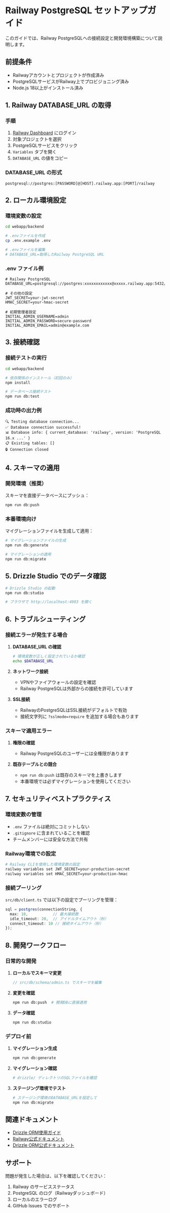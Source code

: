 # Railway PostgreSQL セットアップガイド

このガイドでは、Railway PostgreSQLへの接続設定と開発環境構築について説明します。

## 前提条件

- Railwayアカウントとプロジェクトが作成済み
- PostgreSQLサービスがRailway上でプロビジョニング済み
- Node.js 18以上がインストール済み

## 1. Railway DATABASE_URL の取得

### 手順

1. [Railway Dashboard](https://railway.app/dashboard) にログイン
2. 対象プロジェクトを選択
3. PostgreSQLサービスをクリック
4. `Variables` タブを開く
5. `DATABASE_URL` の値をコピー

### DATABASE_URL の形式

```
postgresql://postgres:[PASSWORD]@[HOST].railway.app:[PORT]/railway
```

## 2. ローカル環境設定

### 環境変数の設定

```bash
cd webapp/backend

# .envファイルを作成
cp .env.example .env

# .envファイルを編集
# DATABASE_URL=取得したRailway PostgreSQL URL
```

### .env ファイル例

```env
# Railway PostgreSQL
DATABASE_URL=postgresql://postgres:xxxxxxxxxxxx@xxxxx.railway.app:5432/railway

# その他の設定
JWT_SECRET=your-jwt-secret
HMAC_SECRET=your-hmac-secret

# 初期管理者設定
INITIAL_ADMIN_USERNAME=admin
INITIAL_ADMIN_PASSWORD=secure-password
INITIAL_ADMIN_EMAIL=admin@example.com
```

## 3. 接続確認

### 接続テストの実行

```bash
cd webapp/backend

# 依存関係のインストール（初回のみ）
npm install

# データベース接続テスト
npm run db:test
```

### 成功時の出力例

```
🔍 Testing database connection...
✅ Database connection successful!
📊 Database info: { current_database: 'railway', version: 'PostgreSQL 16.x ...' }
📋 Existing tables: []
🔒 Connection closed
```

## 4. スキーマの適用

### 開発環境（推奨）

スキーマを直接データベースにプッシュ：

```bash
npm run db:push
```

### 本番環境向け

マイグレーションファイルを生成して適用：

```bash
# マイグレーションファイルの生成
npm run db:generate

# マイグレーションの適用
npm run db:migrate
```

## 5. Drizzle Studio でのデータ確認

```bash
# Drizzle Studio の起動
npm run db:studio

# ブラウザで http://localhost:4983 を開く
```

## 6. トラブルシューティング

### 接続エラーが発生する場合

1. **DATABASE_URL の確認**
   ```bash
   # 環境変数が正しく設定されているか確認
   echo $DATABASE_URL
   ```

2. **ネットワーク接続**
   - VPNやファイアウォールの設定を確認
   - Railway PostgreSQLは外部からの接続を許可しています

3. **SSL接続**
   - RailwayのPostgreSQLはSSL接続がデフォルトで有効
   - 接続文字列に `?sslmode=require` を追加する場合もあります

### スキーマ適用エラー

1. **権限の確認**
   - Railway PostgreSQLのユーザーには全権限があります

2. **既存テーブルとの競合**
   - `npm run db:push` は既存のスキーマを上書きします
   - 本番環境では必ずマイグレーションを使用してください

## 7. セキュリティベストプラクティス

### 環境変数の管理

- `.env` ファイルは絶対にコミットしない
- `.gitignore` に含まれていることを確認
- チームメンバーには安全な方法で共有

### Railway環境での設定

```bash
# Railway CLIを使用した環境変数の設定
railway variables set JWT_SECRET=your-production-secret
railway variables set HMAC_SECRET=your-production-hmac
```

### 接続プーリング

`src/db/client.ts` では以下の設定でプーリングを管理：

```typescript
sql = postgres(connectionString, {
  max: 10,           // 最大接続数
  idle_timeout: 20,  // アイドルタイムアウト（秒）
  connect_timeout: 10 // 接続タイムアウト（秒）
});
```

## 8. 開発ワークフロー

### 日常的な開発

1. **ローカルでスキーマ変更**
   ```typescript
   // src/db/schema/admin.ts でスキーマを編集
   ```

2. **変更を確認**
   ```bash
   npm run db:push  # 開発DBに直接適用
   ```

3. **データ確認**
   ```bash
   npm run db:studio
   ```

### デプロイ前

1. **マイグレーション生成**
   ```bash
   npm run db:generate
   ```

2. **マイグレーション確認**
   ```bash
   # drizzle/ ディレクトリのSQLファイルを確認
   ```

3. **ステージング環境でテスト**
   ```bash
   # ステージング環境のDATABASE_URLを設定して
   npm run db:migrate
   ```

## 関連ドキュメント

- [Drizzle ORM使用ガイド](../webapp/backend/README_DRIZZLE.md)
- [Railway公式ドキュメント](https://docs.railway.app/databases/postgresql)
- [Drizzle ORM公式ドキュメント](https://orm.drizzle.team/)

## サポート

問題が発生した場合は、以下を確認してください：

1. Railway のサービスステータス
2. PostgreSQL のログ（Railwayダッシュボード）
3. ローカルのエラーログ
4. GitHub Issues でのサポート